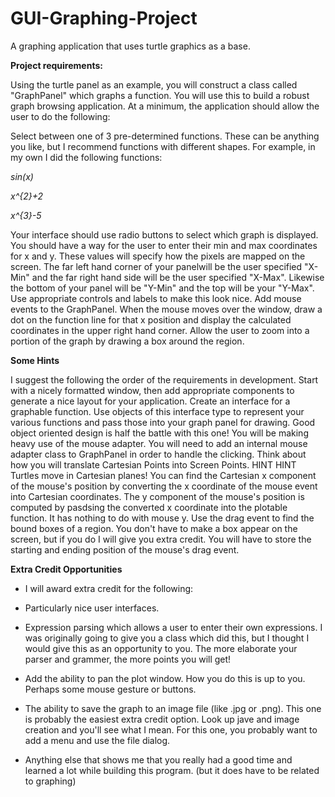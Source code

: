 # GUI-Graphing-Project
A graphing application that uses turtle graphics as a base.

**Project requirements:**

Using the turtle panel as an example, you will construct a class called "GraphPanel" which graphs a function. You will use this to build a robust graph browsing application. At a minimum, the application should allow the user to do the following:

Select between one of 3 pre-determined functions. These can be anything you like, but I recommend functions with different shapes. For example, in my own I did the following functions:

*sin(x)*

*x^{2}+2*

*x^{3}-5*

Your interface should use radio buttons to select which graph is displayed. You should have a way for the user to enter their min and max coordinates for x and y. These values will specify how the pixels are mapped on the screen. The far left hand corner of your panelwill be the user specified "X-Min" and the far right hand side will be the user specified "X-Max". Likewise the bottom of your panel will be "Y-Min" and the top will be your "Y-Max". Use appropriate controls and labels to make this look nice. Add mouse events to the GraphPanel. When the mouse moves over the window, draw a dot on the function line for that x position and display the calculated coordinates in the upper right hand corner. Allow the user to zoom into a portion of the graph by drawing a box around the region.


**Some Hints**

I suggest the following the order of the requirements in development. Start with a nicely formatted window, then add appropriate components to generate a nice layout for your application.
Create an interface for a graphable function. Use objects of this interface type to represent your various functions and pass those into your graph panel for drawing. Good object oriented design is half the battle with this one!
You will be making heavy use of the mouse adapter. You will need to add an internal mouse adapter class to GraphPanel in order to handle the clicking.
Think about how you will translate Cartesian Points into Screen Points. HINT HINT Turtles move in Cartesian planes!
You can find the Cartesian x component of the mouse's position by converting the x coordinate of the mouse event into Cartesian coordinates.
The y component of the mouse's position is computed by pasdsing the converted x coordinate into the plotable function. It has nothing to do with mouse y.
Use the drag event to find the bound boxes of a region. You don't have to make a box appear on the screen, but if you do I will give you extra credit. You will have to store the starting and ending position of the mouse's drag event.

**Extra Credit Opportunities**

* I will award extra credit for the following:

* Particularly nice user interfaces.

* Expression parsing which allows a user to enter their own expressions. I was originally going to give you a class which did this, but I thought I would give this as an opportunity to you. The more elaborate your parser and grammer, the more points you will get!

* Add the ability to pan the plot window. How you do this is up to you. Perhaps some mouse gesture or buttons.

* The ability to save the graph to an image file (like .jpg or .png). This one is probably the easiest extra credit option. Look up jave and image creation and you'll see what I mean. For this one, you probably want to add a menu and use the file dialog.

* Anything else that shows me that you really had a good time and learned a lot while building this program. (but it does have to be related to graphing)
